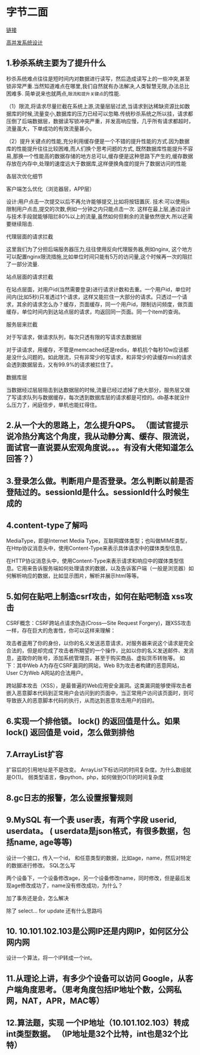 # 字节二面

[链接](https://www.nowcoder.com/discuss/553458)

[高并发系统设计](https://zhuanlan.zhihu.com/p/269609872)

## 1.秒杀系统主要为了提升什么

秒杀系统难点往往是短时间内对数据进行读写，然后造成读写上的一些冲突,甚至锁非常严重.当然知道难点在哪里,我们自然就有办法解决,人类智慧无限,办法总比困难多. 简单说来也就两点,`限流和提升关键点`的性能.

（1）限流,将请求尽量拦截在系统上游,流量层层过滤,当请求到达稀缺资源比如数据库的时候,流量变小,数据库的压力已经可以忽略.传统秒杀系统之所以挂，请求都压倒了后端数据层，数据读写锁冲突严重，并发高响应慢，几乎所有请求都超时，流量虽大，下单成功的有效流量甚小。

（2）提升关键点的性能,充分利用缓存便是一个不错的提升性能的方式.因为数据库的性能提升往往比较困难,而人们换个思考问题的方式, 既然数据库性能提升不容易,那换一个性能高的数据存储的地方总可以,缓存便是这种思路下产生的,缓存数据存放在内存中,处理的速度远大于数据库,这样便换角度的提升了数据访问的性能

各层次优化细节

客户端怎么优化（浏览器层，APP层）

设计:用户点击一次提交以后不再允许能够提交,比如将按钮置灰.
技术:可以使用js限制用户点击,提交的次数,例如一分钟之内只能点击一次.
这样在最上层,通过设计与技术手段就能够阻拦80%以上的流量,虽然如何但剩余的流量依然很大.所以还需要继续阻击.

代理层面的请求拦截

这里我们为了分担后端服务器压力,往往使用反向代理服务器,例如nginx, 这个地方可以配置nginx限流措施,比如单位时间只能有5万的访问量,这个时候再一次的阻拦了一部分流量.

站点层面的请求拦截

在站点层面，对用户id(当然需要登录)进行请求计数和去重。一个用户id，单位时间内(比如5秒)只准透过1个请求，这样又能拦住一大部分的请求。只透过一个请求，其余的请求怎么办？缓存，页面缓存，同一个用户id，限制访问频度，做页面缓存，单位时间内到达站点层的请求，均返回同一页面。同一个item的查询。

服务层来拦截

对于写请求，做请求队列，每次只透有限的写请求去数据层

对于读请求，用缓存，不管是memcached还是redis，单机抗个每秒10w应该都是没什么问题的。如此限流，只有非常少的写请求，和非常少的读缓存mis的请求会透到数据层去，又有99.9%的请求被拦住了。

数据库层

当数据经过层层阻击到达数据层的时候,流量已经过滤掉了绝大部分，服务层又做了写请求队列与数据缓存，每次透到数据库层的请求都是可控的。db基本就没什么压力了，闲庭信步，单机也能扛得住。

## 2.从一个大的思路上，怎么提升QPS。 （面试官提示说冷热分离这个角度，我从动静分离、缓存、限流说，面试官一直说要从宏观角度说。。。有没有大佬知道怎么回答？）





## 3.登录怎么做。判断用户是否登录。怎么判断以前是否登陆过的。sessionId是什么。sessionId什么时候生成的

## 4.content-type了解吗

MediaType，即是Internet Media Type，互联网媒体类型；也叫做MIME类型，在Http协议消息头中，使用Content-Type来表示具体请求中的媒体类型信息。

在HTTP协议消息头中，使用Content-Type来表示请求和响应中的媒体类型信息。它用来告诉服务端如何处理请求的数据，以及告诉客户端（一般是浏览器）如何解析响应的数据，比如显示图片，解析并展示html等等。

## 5.如何在贴吧上制造csrf攻击，如何在贴吧制造 xss攻击

CSRF概念：CSRF跨站点请求伪造(Cross—Site Request Forgery)，跟XSS攻击一样，存在巨大的危害性，你可以这样来理解：

攻击者盗用了你的身份，以你的名义发送恶意请求，对服务器来说这个请求是完全合法的，但是却完成了攻击者所期望的一个操作，比如以你的名义发送邮件、发消息，盗取你的账号，添加系统管理员，甚至于购买商品、虚拟货币转账等。 如下：其中Web A为存在CSRF漏洞的网站，Web B为攻击者构建的恶意网站，User C为Web A网站的合法用户。

跨站脚本攻击（XSS），是最普遍的Web应用安全漏洞。这类漏洞能够使得攻击者嵌入恶意脚本代码到正常用户会访问到的页面中，当正常用户访问该页面时，则可导致嵌入的恶意脚本代码的执行，从而达到恶意攻击用户的目的。

## 6.实现一个排他锁。 lock() 的返回值是什么。如果lock() 返回值是 void，怎么做到排他

## 7.ArrayList扩容

扩容后的引用地址是不是改变。
ArrayList下标访问的时间复杂度。为什么数组就是O(1)。
弱类型语言，像python，php，如何做到O(1)的时间复杂度

## 8.gc日志的报警，怎么设置报警规则

## 9.MySQL 有一个表 user表，有两个字段 userid, userdata。 ( userdata是json格式，有很多数据，包括name, age等等)

设计一个接口，传入一个id， 和任意类型的数据，比如age，name，然后对特定的数据进行修改。 SQL怎么写

两个设备下，一个设备修改age，另一个设备修改name，同时修改，但是最后发现age修改成功了，name没有修改成功，为什么？

加了事务还是会，怎么解决

除了 select... for update 还有什么思路吗

## 10. 10.101.102.103是公网IP还是内网IP，如何区分公网内网

设计一个算法，将一个IP转成一个int。

## 11.从理论上讲，有多少个设备可以访问 Google，从客户端角度思考。（思考角度包括IP地址个数，公网私网，NAT，APR，MAC等）

## 12.算法题，实现 一个IP地址（10.101.102.103）转成int类型数据。 （IP地址是32个比特，int也是32个比特）
